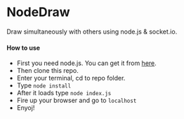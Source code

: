 # NodeDraw
Draw simultaneously with others using node.js &amp; socket.io.

#### How to use
  * First you need node.js. You can get it from [here](https://nodejs.org/en).
  * Then clone this repo.
  * Enter your terminal, cd to repo folder.
  * Type ```node install```
  * After it loads type ```node index.js```
  * Fire up your browser and go to ```localhost```
  * Enyoj!
